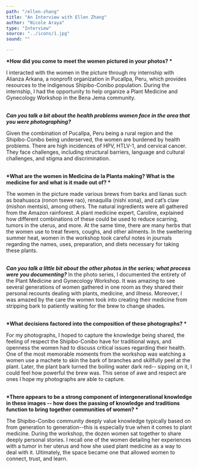 ```yaml
---
path: "/ellen-zhang"
title: "An Interview with Ellen Zhang"
author: "Nicole Araya"
type: "Interview" 
source: "../icons/1.jpg"
sound: ""

---
```


__*How did you come to meet the women pictured in your photos? *__

I interacted with the women in the picture through my internship with Alianza Arkana, a nonprofit organization in Pucallpa, Peru, which provides resources to the indigenous Shipibo-Conibo population. During the internship, I had the opportunity to help organize a Plant Medicine and Gynecology Workshop in the Bena Jema community.<br /><br />


__*Can you talk a bit about the health problems women face in the area that you were photographing?*__

Given the combination of Pucallpa, Peru being a rural region and the Shipibo-Conibo being underserved, the women are burdened by health problems. There are high incidences of HPV, HTLV-1, and cervical cancer. They face challenges, including structural barriers, language and cultural challenges, and stigma and discrimination.<br /><br />


__*What are the women in Medicina de la Planta making? What is the medicine for and what is it made out of? *__

The women in the picture made various brews from barks and lianas such as boahuasca (ronon tsewe rao), renaquilla (nishi xona), and cat’s claw (mishon mentsis), among others. The natural ingredients were all gathered from the Amazon rainforest. A plant medicine expert, Caroline, explained how different combinations of these could be used to reduce scarring, tumors in the uterus, and more. At the same time, there are many herbs that the women use to treat fevers, coughs, and other ailments. In the sweltering summer heat, women in the workshop took careful notes in journals regarding the names, uses, preparation, and diets necessary for taking these plants.<br /><br />


__*Can you talk a little bit about the other photos in the series; what process were you documenting?*__
In the photo series, I documented the entirety of the Plant Medicine and Gynecology Workshop. It was amazing to see several generations of women gathered in one room as they shared their personal recounts dealing with plants, medicine, and illness. Moreover, I was amazed by the care the women took into creating their medicine from stripping bark to patiently waiting for the brew to change shades.<br /><br />


__*What decisions factored into the composition of these photographs? *__

For my photographs, I hoped to capture the knowledge being shared, the feeling of respect the Shipibo-Conibo have for traditional ways, and openness the women had to discuss critical issues regarding their health. One of the most memorable moments from the workshop was watching a women use a machete to skin the bark of branches and skillfully peel at the plant. Later, the plant bark turned the boiling water dark red-- sipping on it, I could feel how powerful the brew was. This sense of awe and respect are ones I hope my photographs are able to capture.<br /><br />


__*There appears to be a strong component of intergenerational knowledge in these images -- how does the passing of knowledge and traditions function to bring together communities of women? *__

The Shipibo-Conibo community deeply value knowledge typically based on from generation to generation--this is especially true when it comes to plant medicine. During the workshop, the dozen women sat together to share deeply personal stories. I recall one of the women detailing her experiences with a tumor in her uterus and how she used plant medicine as a way to deal with it. Ultimately, the space became one that allowed women to connect, trust, and learn.<br /><br />
